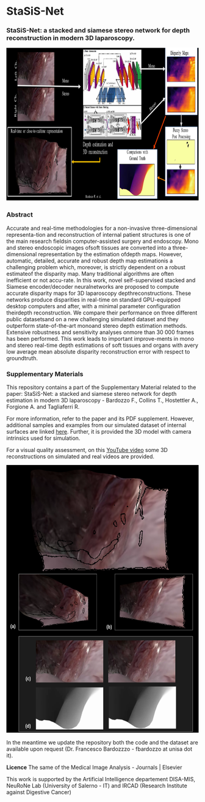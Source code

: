 # StaSiS-Net
### StaSiS-Net: a stacked and siamese stereo network for depth reconstruction in modern 3D laparoscopy.

<p align="center">
  <img width="800" height="400" src="https://github.com/lodeguns/StaSiS-Net/blob/main/imgs/visual_abstract.png?raw=true">
</p>


### Abstract
Accurate and real-time methodologies for a non-invasive three-dimensional representa-tion and reconstruction of internal patient structures is one of the main research fieldsin computer-assisted surgery and endoscopy.  Mono and stereo endoscopic images ofsoft tissues are converted into a three-dimensional representation by the estimation ofdepth maps.  However, automatic, detailed, accurate and robust depth map estimationis a challenging problem which, moreover, is strictly dependent on a robust estimateof  the  disparity  map.   Many  traditional  algorithms  are  often  inefficient  or  not  accu-rate.  In this work, novel self-supervised stacked and Siamese encoder/decoder neuralnetworks are proposed to compute accurate disparity maps for 3D laparoscopy depthreconstructions.   These  networks  produce  disparities  in  real-time  on  standard  GPU-equipped desktop computers and after,  with a minimal parameter configuration theirdepth reconstruction.  We compare their performance on three different public datasetsand on a new challenging simulated dataset and they outperform state-of-the-art monoand stereo depth estimation methods.  Extensive robustness and sensitivity analyses onmore than 30 000 frames has been performed.  This work leads to important improve-ments in mono and stereo real-time depth estimations of soft tissues and organs with avery low average mean absolute disparity reconstruction error with respect to groundtruth.

### Supplementary Materials
This repository contains a part of the Supplementary Material related to the paper: StaSiS-Net: a stacked and siamese stereo network 
for depth estimation in modern 3D laparoscopy - Bardozzo F., Collins T., Hostettler A., Forgione A. and Tagliaferri R.

For more information, refer to the paper and its PDF supplement. However, additional samples and examples from our simulated dataset of internal surfaces are linked [here](https://drive.google.com/drive/folders/12Q3qrlFGaBd6R2wcISjx-XgN9t5WwXfe).  Further, it is provided the 3D model with camera intrinsics used for simulation.  

For a visual quality assessment, on this [YouTube video](https://www.youtube.com/watch?v=TiX3eXXbcbQ) 
some 3D reconstructions on simulated and real videos are provided.


<p align="center">
  <img width="600" height="700" src="https://github.com/lodeguns/StaSiS-Net/blob/main/imgs/gh_example.png?raw=true">
</p>




In the meantime we update the repository both the code and the dataset are available upon request 
(Dr. Francesco Bardozzzo - fbardozzo at unisa dot it).


**Licence**
The same of the Medical Image Analysis - Journals | Elsevier

This work is supported by the Artificial Intelligence departement DISA-MIS, NeuRoNe Lab (University of Salerno - IT) and IRCAD (Research Institute against Digestive Cancer)
